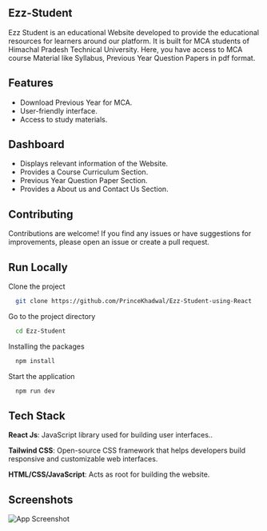 ## Ezz-Student

Ezz Student is an educational Website developed to provide the educational resources for learners around our platform. It is built for MCA students of Himachal Pradesh Technical University. Here, you have access to MCA course Material like Syllabus, Previous Year Question Papers in pdf format.

## Features

- Download Previous Year for MCA.
- User-friendly interface.
- Access to study materials.

## Dashboard

- Displays relevant information of the Website.
- Provides a Course Curriculum Section.
- Previous Year Question Paper Section.
- Provides a About us and Contact Us Section.



## Contributing
Contributions are welcome! If you find any issues or have suggestions for improvements, please open an issue or create a pull request.


## Run Locally

Clone the project

```bash
  git clone https://github.com/PrinceKhadwal/Ezz-Student-using-React
```

Go to the project directory

```bash
  cd Ezz-Student
```

Installing the packages

```bash
  npm install
```

Start the application

```bash
  npm run dev
```


## Tech Stack

**React Js**: JavaScript library used for building user interfaces..

**Tailwind CSS**: Open-source CSS framework that helps developers build responsive and customizable web interfaces.

**HTML/CSS/JavaScript**: Acts as root for building the website.




## Screenshots

![App Screenshot](https://github.com/PrinceKhadwal/Ezz-Student-using-React/blob/main/Screenshot.png)
